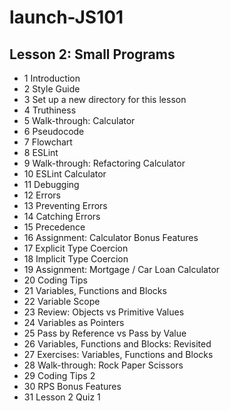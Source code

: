 # launch-JS101
## Lesson 2: Small Programs

* 1	Introduction	
* 2	Style Guide	
* 3	Set up a new directory for this lesson	
* 4	Truthiness	
* 5	Walk-through: Calculator	
* 6	Pseudocode	 
* 7	Flowchart
* 8	ESLint
* 9	Walk-through: Refactoring Calculator	
* 10	ESLint Calculator
* 11	Debugging
* 12	Errors	
* 13	Preventing Errors	
* 14	Catching Errors	
* 15	Precedence
* 16	Assignment: Calculator Bonus Features	
* 17	Explicit Type Coercion	
* 18	Implicit Type Coercion	
* 19	Assignment: Mortgage / Car Loan Calculator	
* 20	Coding Tips	
* 21	Variables, Functions and Blocks	
* 22  Variable Scope	
* 23	Review: Objects vs Primitive Values
* 24	Variables as Pointers	
* 25	Pass by Reference vs Pass by Value	
* 26	Variables, Functions and Blocks: Revisited	
* 27	Exercises: Variables, Functions and Blocks	
* 28	Walk-through: Rock Paper Scissors
* 29	Coding Tips 2
* 30	RPS Bonus Features	
* 31	Lesson 2 Quiz 1
